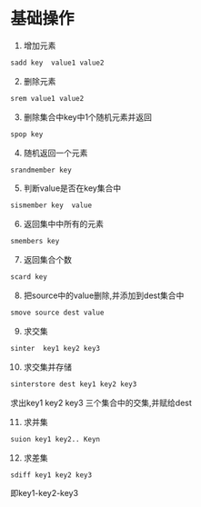 # 基础操作

1. 增加元素
```bash
sadd key  value1 value2
```

2. 删除元素
```bash
srem value1 value2
```

3. 删除集合中key中1个随机元素并返回
```bash
spop key
```

4. 随机返回一个元素
```bash
srandmember key
```

5. 判断value是否在key集合中
```bash
sismember key  value
```

6. 返回集中中所有的元素
```bash
smembers key
```

7. 返回集合个数
```bash
scard key
```

8. 把source中的value删除,并添加到dest集合中
```bash
smove source dest value
```

9. 求交集
```bash
sinter  key1 key2 key3
```

10. 求交集并存储
```bash
sinterstore dest key1 key2 key3
```
求出key1 key2 key3 三个集合中的交集,并赋给dest

11. 求并集
```bash
suion key1 key2.. Keyn
```

12. 求差集
```bash
sdiff key1 key2 key3 
```
即key1-key2-key3 
